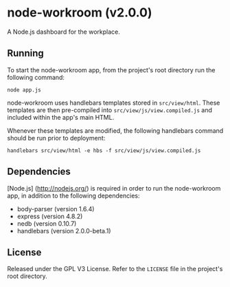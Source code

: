 node-workroom (v2.0.0)
=============

A Node.js dashboard for the workplace.

Running
---

To start the node-workroom app, from the project's root directory run the following command:

```
node app.js
```

node-workroom uses handlebars templates stored in `src/view/html`. These templates are then pre-compiled into `src/view/js/view.compiled.js` and included within the app's main HTML.

Whenever these templates are modified, the following handlebars command should be run prior to deployment:

```
handlebars src/view/html -e hbs -f src/view/js/view.compiled.js
```

Dependencies
---

[Node.js] (http://nodejs.org/) is required in order to run the node-workroom app, in addition to the following dependencies:

* body-parser (version 1.6.4)
* express (version 4.8.2)
* nedb (version 0.10.7)
* handlebars (version 2.0.0-beta.1)

License
---

Released under the GPL V3 License. Refer to the `LICENSE` file in the project's root directory.
